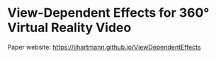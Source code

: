 # View-Dependent Effects for 360° Virtual Reality Video

Paper website: https://jjhartmann.github.io/ViewDependentEffects
